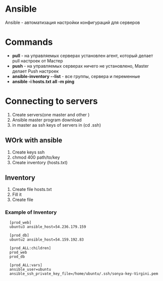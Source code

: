 # Ansible 

Ansible - автоматизация настройки конфигураций для серверов

# Commands

- **pull**  - на управляемых серверах установлен агент, который делает pull настроек от Мастер
- **push**  -  на управляемых серверах ничего не установлено, Master делает Push настроек
- **ansible-inventory --list**  - все группы, сервера и переменные 
- **ansible -i hosts.txt all -m ping**

# Connecting to servers

1. Create servers(one master and other )
2. Ansible master program download
3. in master aa ssh keys of servers in (cd .ssh)



## WOrk with ansible

1. Create keys ssh 
2. chmod 400 path/to/key
3. Create inventory (hosts.txt)

## Inventory
1. Create file hosts.txt
2. Fill it
3. Create file 

### Example of Inventory

      [prod_web]
      ubuntu3 ansible_host=54.236.179.159

      [prod_db]
      ubuntu2 ansible_host=54.159.192.83

      [prod_ALL:children]
      prod_web
      prod_db

      [prod_ALL:vars]
      ansible_user=ubuntu
      ansible_ssh_private_key_file=/home/ubuntu/.ssh/sonya-key-Virgini.pem













